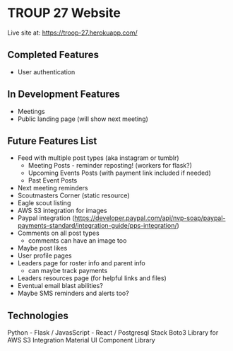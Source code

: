 # TROUP 27 Website


Live site at:  https://troop-27.herokuapp.com/


## Completed Features
- User authentication 

## In Development Features
- Meetings
- Public landing page (will show next meeting)

## Future Features List
- Feed with multiple post types (aka instagram or tumblr)
   - Meeting Posts - reminder reposting!  (workers for flask?)
   - Upcoming Events Posts (with payment link included if needed)
   - Past Event Posts 
- Next meeting reminders
- Scoutmasters Corner (static resource)
- Eagle scout listing
- AWS S3 integration for images
- Paypal integration (https://developer.paypal.com/api/nvp-soap/paypal-payments-standard/integration-guide/pps-integration/)
- Comments on all post types
   - comments can have an image too
- Maybe post likes
- User profile pages
- Leaders page for roster info and parent info
   - can maybe track payments
- Leaders resources page (for helpful links and files)
- Eventual email blast abilities?
- Maybe SMS reminders and alerts too?



## Technologies

Python - Flask / JavasScript - React / Postgresql Stack
Boto3 Library for AWS S3 Integration
Material UI Component Library
